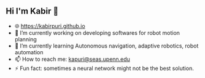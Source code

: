 ## Hi I'm Kabir 👋

- 🌐 https://kabirpuri.github.io
- 🔭 I’m currently working on developing softwares for robot motion planning
- 🌱 I’m currently learning Autonomous navigation, adaptive robotics, robot automation
- 📫 How to reach me: kapuri@seas.upenn.edu
- ⚡ Fun fact: sometimes a neural network might not be the best solution.

